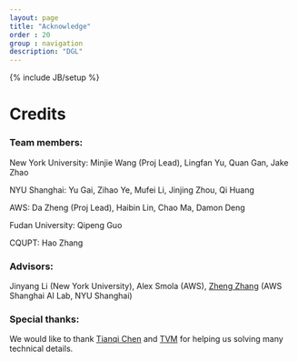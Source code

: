 ```yaml
---
layout: page
title: "Acknowledge"
order : 20
group : navigation
description: "DGL"
---
```

{% include JB/setup %}

# Credits

### Team members:
New York University: Minjie Wang (Proj Lead), Lingfan Yu, Quan Gan, Jake Zhao

NYU Shanghai: Yu Gai, Zihao Ye, Mufei Li, Jinjing Zhou, Qi Huang

AWS: Da Zheng (Proj Lead), Haibin Lin, Chao Ma, Damon Deng

Fudan University: Qipeng Guo

CQUPT: Hao Zhang

### Advisors:
Jinyang Li (New York University), Alex Smola (AWS), [Zheng Zhang](https://shanghai.nyu.edu/academics/faculty/directory/zheng-zhang) (AWS Shanghai AI Lab, NYU Shanghai)


### Special thanks: 

We would like to thank [Tianqi Chen](https://homes.cs.washington.edu/~tqchen/) 
and [TVM](https://tvm.ai/) for helping us solving many technical details.

